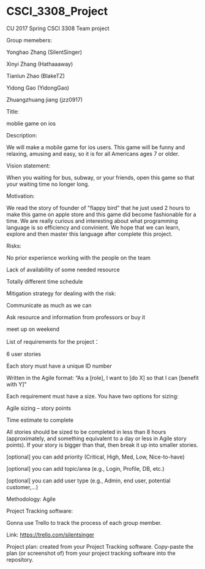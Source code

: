 # CSCI_3308_Project
CU 2017 Spring CSCI 3308 Team project

Group memebers:

Yonghao Zhang (SilentSinger)

Xinyi Zhang (Hathaaaway)

Tianlun Zhao (BlakeTZ)

Yidong Gao (YidongGao)

Zhuangzhuang jiang (jzz0917)

Title: 

moblie game on ios

Description: 

We will make a mobile game for ios users. This game will be funny and relaxing, amusing and easy, so it is for all Americans ages 7 or older.

Vision statement: 

When you waiting for bus, subway, or your friends, open this game so that your waiting time no longer long.

Motivation: 

We read the story of founder of "flappy bird" that he just used 2 hours to make this game on apple store and this game did become fashionable for a time. We are really curious and interesting about what programming language is so efficiency and convinient. We hope that we can learn, explore and then master this language after complete this project.

Risks:

No prior experience working with the people on the team

Lack of availability of some needed resource

Totally different time schedule

Mitigation strategy for dealing with the risk:

Communicate as much as we can

Ask resource and information from professors or buy it

meet up on weekend

List of requirements for the project：

6 user stories

Each story must have a unique ID number

Written in the Agile format: “As a [role], I want to [do X] so that I can [benefit with Y]”

Each requirement must have a size. You have two options for sizing:

Agile sizing – story points

Time estimate to complete

All stories should be sized to be completed in less than 8 hours (approximately, and something equivalent to a day or less in Agile story points). If your story is bigger than that, then break it up into smaller stories.

[optional] you can add priority (Critical, High, Med, Low, Nice-to-have)

[optional] you can add topic/area (e.g., Login, Profile, DB, etc.)

[optional] you can add user type (e.g., Admin, end user, potential customer,…)

Methodology: Agile

Project Tracking software:

Gonna use Trello to track the process of each group member.

Link: https://trello.com/silentsinger

Project plan: created from your Project Tracking software. Copy-paste the plan (or screenshot of) from your project tracking software into the repository.
